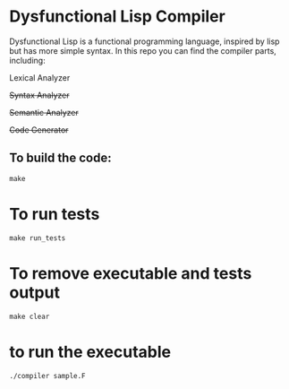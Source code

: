 # Dysfunctional Lisp Compiler

Dysfunctional Lisp is a functional programming language, inspired by lisp but has more simple syntax.
In this repo you can find the compiler parts, including:

Lexical Analyzer

~~Syntax Analyzer~~

~~Semantic Analyzer~~

~~Code Generator~~

## To build the code:
```make```

# To run tests
```make run_tests```

# To remove executable and tests output
```make clear```

# to run the executable
```./compiler sample.F```
